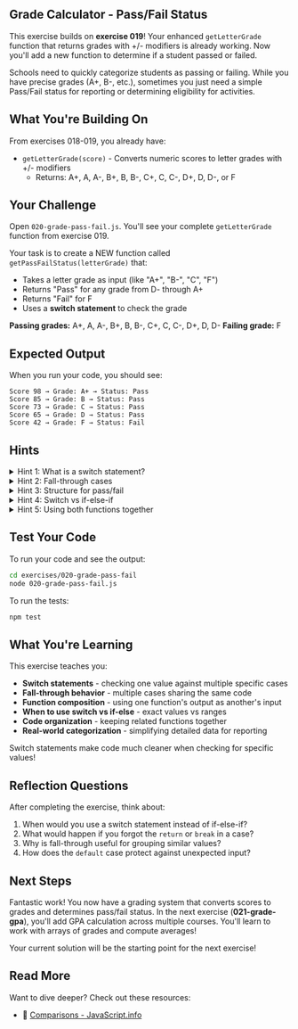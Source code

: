 ## Grade Calculator - Pass/Fail Status

This exercise builds on **exercise 019**! Your enhanced `getLetterGrade` function that returns grades with +/- modifiers is already working. Now you'll add a new function to determine if a student passed or failed.

Schools need to quickly categorize students as passing or failing. While you have precise grades (A+, B-, etc.), sometimes you just need a simple Pass/Fail status for reporting or determining eligibility for activities.

## What You're Building On

From exercises 018-019, you already have:
- `getLetterGrade(score)` - Converts numeric scores to letter grades with +/- modifiers
  - Returns: A+, A, A-, B+, B, B-, C+, C, C-, D+, D, D-, or F

## Your Challenge

Open `020-grade-pass-fail.js`. You'll see your complete `getLetterGrade` function from exercise 019.

Your task is to create a NEW function called `getPassFailStatus(letterGrade)` that:
- Takes a letter grade as input (like "A+", "B-", "C", "F")
- Returns "Pass" for any grade from D- through A+
- Returns "Fail" for F
- Uses a **switch statement** to check the grade

**Passing grades:** A+, A, A-, B+, B, B-, C+, C, C-, D+, D, D-
**Failing grade:** F

## Expected Output

When you run your code, you should see:
```
Score 98 → Grade: A+ → Status: Pass
Score 85 → Grade: B → Status: Pass
Score 73 → Grade: C → Status: Pass
Score 65 → Grade: D → Status: Pass
Score 42 → Grade: F → Status: Fail
```

## Hints

<details>
<summary>Hint 1: What is a switch statement?</summary>

A **switch statement** checks one value against multiple specific cases. It's an alternative to long if-else-if chains when checking for specific values:

```javascript
switch (variable) {
  case "value1":
    // Code if variable === "value1"
    break;
  case "value2":
    // Code if variable === "value2"
    break;
  default:
    // Code if no cases match
}
```

**Example:**
```javascript
const day = "Monday";

switch (day) {
  case "Monday":
    console.log("Start of work week");
    break;
  case "Friday":
    console.log("Almost weekend!");
    break;
  case "Saturday":
  case "Sunday":
    console.log("Weekend!");
    break;
  default:
    console.log("Regular weekday");
}
```
</details>

<details>
<summary>Hint 2: Fall-through cases</summary>

Multiple cases can share the same code by "falling through":

```javascript
switch (grade) {
  case "A+":
  case "A":
  case "A-":
    return "Excellent";  // All A grades reach here
  case "B+":
  case "B":
    return "Good";       // B+ and B reach here
}
```

When you don't put a `break` or `return` after a case, execution continues to the next case. This is perfect for grouping grades!
</details>

<details>
<summary>Hint 3: Structure for pass/fail</summary>

For the pass/fail function:

```javascript
function getPassFailStatus(letterGrade) {
  switch (letterGrade) {
    case "A+":
    case "A":
    case "A-":
    case "B+":
    case "B":
    case "B-":
    // Continue for C and D grades...
      return "Pass";

    case "F":
      return "Fail";

    default:
      return "Invalid grade";  // In case something unexpected is passed
  }
}
```

List all passing grades as cases before the `return "Pass"` statement!
</details>

<details>
<summary>Hint 4: Switch vs if-else-if</summary>

You could write this with if-else-if:

```javascript
if (letterGrade === "A+" || letterGrade === "A" || letterGrade === "A-" || ...) {
  return "Pass";
} else if (letterGrade === "F") {
  return "Fail";
}
```

But switch is much cleaner when checking one variable against many specific values:

```javascript
switch (letterGrade) {
  case "A+":
  case "A":
  // Much more readable!
}
```

Use switch for **exact value matching**, use if-else-if for **range checking** (like `score >= 90`).
</details>

<details>
<summary>Hint 5: Using both functions together</summary>

See how the two functions work together:

```javascript
const score = 85;
const grade = getLetterGrade(score);        // Returns "B"
const status = getPassFailStatus(grade);    // Returns "Pass"

console.log(`Score ${score} → Grade: ${grade} → Status: ${status}`);
// Output: Score 85 → Grade: B → Status: Pass
```

Or in one line:
```javascript
const status = getPassFailStatus(getLetterGrade(85));
```

Functions calling other functions is how we build complex programs from simple pieces!
</details>

## Test Your Code

To run your code and see the output:
```bash
cd exercises/020-grade-pass-fail
node 020-grade-pass-fail.js
```

To run the tests:
```bash
npm test
```

## What You're Learning

This exercise teaches you:
- **Switch statements** - checking one value against multiple specific cases
- **Fall-through behavior** - multiple cases sharing the same code
- **Function composition** - using one function's output as another's input
- **When to use switch vs if-else** - exact values vs ranges
- **Code organization** - keeping related functions together
- **Real-world categorization** - simplifying detailed data for reporting

Switch statements make code much cleaner when checking for specific values!

## Reflection Questions

After completing the exercise, think about:
1. When would you use a switch statement instead of if-else-if?
2. What would happen if you forgot the `return` or `break` in a case?
3. Why is fall-through useful for grouping similar values?
4. How does the `default` case protect against unexpected input?

## Next Steps

Fantastic work! You now have a grading system that converts scores to grades and determines pass/fail status. In the next exercise (**021-grade-gpa**), you'll add GPA calculation across multiple courses. You'll learn to work with arrays of grades and compute averages!

Your current solution will be the starting point for the next exercise!

## Read More

Want to dive deeper? Check out these resources:

- 🎯 [Comparisons - JavaScript.info](https://javascript.info/comparison)
